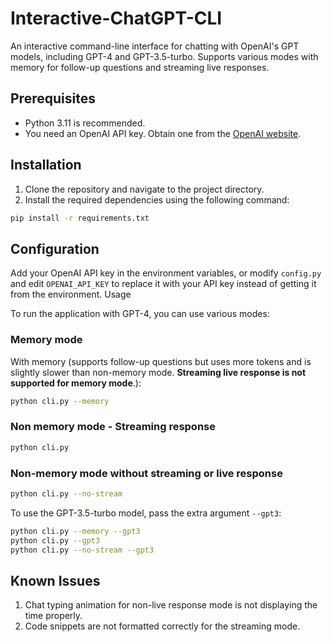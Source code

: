 # Interactive-ChatGPT-CLI

An interactive command-line interface for chatting with OpenAI's GPT models, including GPT-4 and GPT-3.5-turbo. Supports
various modes with memory for follow-up questions and streaming live responses.

## Prerequisites

- Python 3.11 is recommended.
- You need an OpenAI API key. Obtain one from the [OpenAI website](https://beta.openai.com/signup/).

## Installation

1. Clone the repository and navigate to the project directory.
2. Install the required dependencies using the following command:

```bash
pip install -r requirements.txt
```

## Configuration

Add your OpenAI API key in the environment variables, or modify `config.py` and edit `OPENAI_API_KEY` to replace it with
your API key instead of getting it from the environment.
Usage

To run the application with GPT-4, you can use various modes:

### Memory mode

With memory (supports follow-up questions but uses more tokens and is slightly slower than non-memory mode. **Streaming
live response is not supported for memory mode**.):

```bash
python cli.py --memory
```

### Non memory mode - Streaming response

```bash
python cli.py
```

### Non-memory mode without streaming or live response

```bash
python cli.py --no-stream
```

To use the GPT-3.5-turbo model, pass the extra argument `--gpt3`:

```bash
python cli.py --memory --gpt3
python cli.py --gpt3
python cli.py --no-stream --gpt3
```

## Known Issues

1. Chat typing animation for non-live response mode is not displaying the time properly.
2. Code snippets are not formatted correctly for the streaming mode.

